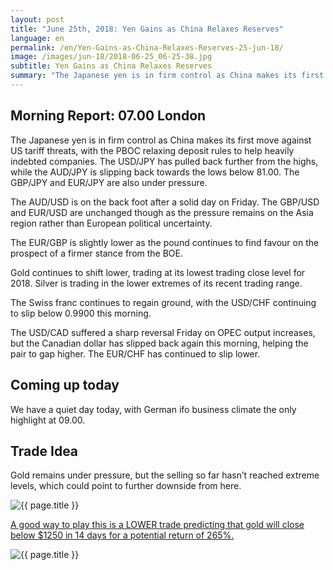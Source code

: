 ```yaml
---
layout: post
title: "June 25th, 2018: Yen Gains as China Relaxes Reserves"
language: en
permalink: /en/Yen-Gains-as-China-Relaxes-Reserves-25-jun-18/
image: /images/jun-18/2018-06-25_06-25-38.jpg
subtitle: Yen Gains as China Relaxes Reserves
summary: "The Japanese yen is in firm control as China makes its first move against US tariff threats, with the PBOC relaxing deposit rules to help heavily indebted companies. The USD/JPY has pulled back further from the highs, while the AUD/JPY is slipping back towards the lows below 81.00"
---
```

## Morning Report: 07.00 London

The Japanese yen is in firm control as China makes its first move against US tariff threats, with the PBOC relaxing deposit rules to help heavily indebted companies. The USD/JPY has pulled back further from the highs, while the AUD/JPY is slipping back towards the lows below 81.00. The GBP/JPY and EUR/JPY are also under pressure. 

The AUD/USD is on the back foot after a solid day on Friday. The GBP/USD and EUR/USD are unchanged though as the pressure remains on the Asia region rather than European political uncertainty. 

The EUR/GBP is slightly lower as the pound continues to find favour on the prospect of a firmer stance from the BOE. 

Gold continues to shift lower, trading at its lowest trading close level for 2018. Silver is trading in the lower extremes of its recent trading range. 

The Swiss franc continues to regain ground, with the USD/CHF continuing to slip below 0.9900 this morning. 

The USD/CAD suffered a sharp reversal Friday on OPEC output increases, but the Canadian dollar has slipped back again this morning, helping the pair to gap higher. The EUR/CHF has continued to slip lower. 

## Coming up today

We have a quiet day today, with German ifo business climate the only highlight at 09.00.

## Trade Idea

Gold remains under pressure, but the selling so far hasn’t reached extreme levels, which could point to further downside from here.

<img class="post-image" src="{{ site.url }}/images/jun-18/2018-06-25_06-25-38.jpg" alt="{{ page.title }}" title="{{ page.title }}">

<a href="%LINK%%?currency=GBP&market=commodities&underlying=frxXAUUSD&formname=higherlower&duration_amount=14&duration_units=d&amount=10&amount_type=stake&expiry_type=duration&barrier=1250" target="_blank">A good way to play this is a LOWER trade predicting that gold will close below $1250 in 14 days for a potential return of 265%.</a>

<img class="post-image" src="{{ site.url }}/images/jun-18/2018-06-25_06-26-57.jpg" alt="{{ page.title }}" title="{{ page.title }}">

